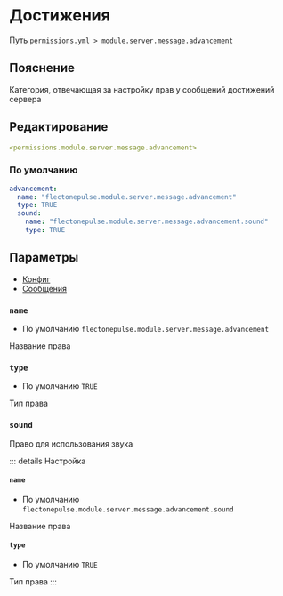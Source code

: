 # Достижения
Путь `permissions.yml > module.server.message.advancement`

## Пояснение
Категория, отвечающая за настройку прав у сообщений достижений сервера

## Редактирование
```yaml
<permissions.module.server.message.advancement>
```

### По умолчанию
```yaml
advancement:
  name: "flectonepulse.module.server.message.advancement"
  type: TRUE
  sound:
    name: "flectonepulse.module.server.message.advancement.sound"
    type: TRUE
```

## Параметры

- [Конфиг](/ru/config/module/server/messsage/advancement/)
- [Сообщения](/ru/messages/ru_ru/module/server/message/advancement/)

### `name`
- По умолчанию `flectonepulse.module.server.message.advancement`

Название права

### `type`
- По умолчанию `TRUE`

Тип права

### `sound`

Право для использования звука

::: details Настройка
#### `name`
- По умолчанию `flectonepulse.module.server.message.advancement.sound`

Название права

#### `type`
- По умолчанию `TRUE`

Тип права
:::

<!--@include: @/ru/parts/permission.md-->

